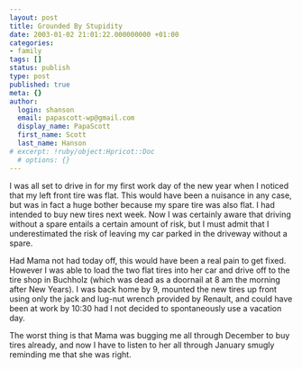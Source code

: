 ```yaml
---
layout: post
title: Grounded By Stupidity
date: 2003-01-02 21:01:22.000000000 +01:00
categories:
- family
tags: []
status: publish
type: post
published: true
meta: {}
author:
  login: shanson
  email: papascott-wp@gmail.com
  display_name: PapaScott
  first_name: Scott
  last_name: Hanson
# excerpt: !ruby/object:Hpricot::Doc
  # options: {}
---
```

<p>I was all set to drive in for my first work day of the new year when I noticed that my left front tire was flat. This would have been a nuisance in any case, but was in fact a huge bother because my spare tire was also flat. I had intended to buy new tires next week. Now I was certainly aware that driving without a spare entails a certain amount of risk, but I must admit that I underestimated the risk of leaving my car parked in the driveway without a spare.</p>
<p>Had Mama not had today off, this would have been a real pain to get fixed. However I was able to load the two flat tires into her car and drive off to the tire shop in Buchholz (which was dead as a doornail at 8 am the morning after New Years). I was back home by 9, mounted the new tires up front using only the jack and lug-nut wrench provided by Renault, and could have been at work by 10:30 had I not decided to spontaneously use a vacation day.</p>
<p>The worst thing is that Mama was bugging me all through December to buy tires already, and now I have to listen to her all through January smugly reminding me that she was right.</p>

